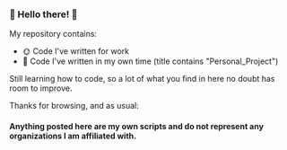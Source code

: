 ### 🧬 Hello there! 🧬

My repository contains:
- 🌞 Code I've written for work 
- 🌚 Code I've written in my own time (title contains "Personal_Project")
 
Still learning how to code, so a lot of what you find in here no doubt has room to improve.

Thanks for browsing, and as usual: 
#### Anything posted here are my own scripts and do not represent any organizations I am affiliated with.
